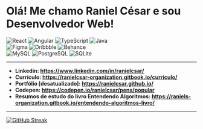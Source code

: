 <h1>Olá! Me chamo Raniel César e sou Desenvolvedor Web!</h1>

![React](https://img.shields.io/badge/React-20232A?style=for-the-badge&logo=react&logoColor=61DAFB)
![Angular](https://img.shields.io/badge/Angular-DD0031?style=for-the-badge&logo=angular&logoColor=white)
![TypeScript](https://img.shields.io/badge/TypeScript-007ACC?style=for-the-badge&logo=typescript&logoColor=white)
![Java](https://img.shields.io/badge/java-%23ED8B00.svg?style=for-the-badge&logo=openjdk&logoColor=white)<br>
![Figma](https://img.shields.io/badge/Figma-F24E1E?style=for-the-badge&logo=figma&logoColor=white)
![Dribbble](https://img.shields.io/badge/Dribbble-EA4C89?style=for-the-badge&logo=dribbble&logoColor=white)
![Behance](https://img.shields.io/badge/Behance-0054F7?style=for-the-badge&logo=behance&logoColor=white) <br>
![MySQL](https://img.shields.io/badge/MySQL-005C84?style=for-the-badge&logo=mysql&logoColor=white)
![PostgreSQL](https://img.shields.io/badge/PostgreSQL-316192?style=for-the-badge&logo=postgresql&logoColor=white)
![SQLite](https://img.shields.io/badge/Sqlite-003B57?style=for-the-badge&logo=sqlite&logoColor=white) <br>

---

- **Linkedin: https://www.linkedin.com/in/ranielcsar/**
- **Currículo: https://ranielcsar-organization.gitbook.io/curriculo/**
- **Portfólio [desatualizado]: https://ranielcsar.github.io/**
- **Codepen: https://codepen.io/ranielcsar/pens/popular**
- **Resumos de estudo do livro Entendendo Algoritmos: https://raniels-organization.gitbook.io/entendendo-algoritmos-livro/**

---

[![GitHub Streak](http://github-readme-streak-stats.herokuapp.com?user=ranielcsar&theme=black-ice)](https://git.io/streak-stats)
